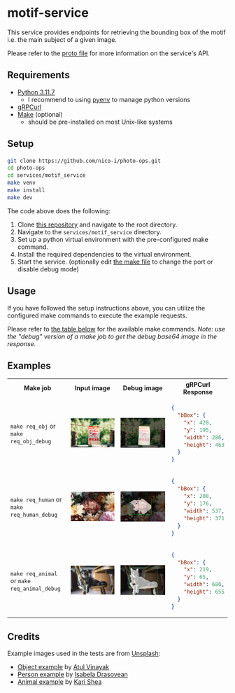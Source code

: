 # motif-service

This service provides endpoints for retrieving the bounding box of the motif i.e. the main subject of a given image.

Please refer to the [proto file](../../shared/proto/services/motif_service/v1/motif_service.proto) for more information on the service's API.

## Requirements

- [Python 3.11.7](https://www.python.org/downloads/release/python-3117/)
  - I recommend to using [pyenv](https://github.com/pyenv/pyenv) to manage python versions
- [gRPCurl](https://github.com/fullstorydev/grpcurl)
- [Make](https://www.gnu.org/software/make/) (optional)
  - should be pre-installed on most Unix-like systems

## Setup

```bash
git clone https://github.com/nico-i/photo-ops.git
cd photo-ops
cd services/motif_service
make venv
make install
make dev
```

The code above does the following:

1. Clone [this repository](https://github.com/nico-i/photo-ops/tree/main) and navigate to the root directory.
2. Navigate to the `services/motif_service` directory.
3. Set up a python virtual environment with the pre-configured make command.
4. Install the required dependencies to the virtual environment.
5. Start the service. (optionally edit [the make file](./makefile) to change the port or disable debug mode)

## Usage

If you have followed the setup instructions above, you can utilize the configured make commands to execute the example requests.

Please refer to [the table below](#examples) for the available make commands. *Note: use the "debug" version of a make job to get the debug base64 image in the response.*

## Examples

<table>
  <tr>
    <th>Make job</th>
    <th>Input image</th>
    <th>Debug image</th>
    <th>gRPCurl Response</th>
  </tr>
  <tr>
  <td>
  
  `make req_obj` or `make req_obj_debug`
  
  </td>
  <td><img src="../../test/images/object.jpg" alt="Input image object"></td>
  <td><img src="./docs/img/obj_debug.jpg" alt="Output debug image object"></td>
  <td>
  
  ```json
  {
    "bBox": {
      "x": 428,
      "y": 195,
      "width": 286,
      "height": 463
    }
  }
  ```

  </td>
  </tr>
  <tr>
  <td>
    
  `make req_human` or `make req_human_debug`
    
  </td>
  <td><img src="../../test/images/human.jpg" alt="Input image human"></td>
  <td><img src="./docs/img/human_debug.jpg" alt="Output image"></td>
      <td>
  
  ```json
  {
    "bBox": {
      "x": 208,
      "y": 176,
      "width": 537,
      "height": 371
    }
  }
  ```

  </td>
  </tr>
  <tr>
  <td>
    
  `make req_animal` or `make req_animal_debug`
    
  </td>
    <td><img src="../../test/images/animal.jpg" alt="Input image animal"></td>
    <td><img src="./docs/img/animal_debug.jpg" alt="Output image"></td>
        <td>
  
  ```json
  {
    "bBox": {
      "x": 219,
      "y": 65,
      "width": 680,
      "height": 655
    }
  }
  ```

  </td>
  </tr>
</table>

## Credits

Example images used in the tests are from [Unsplash](https://unsplash.com/):

- [Object example](./docs/examples/obj.jpg) by [Atul Vinayak](https://unsplash.com/@atulvi?utm_content=creditCopyText&utm_medium=referral&utm_source=unsplash)
- [Person example](./docs/examples/person.jpg) by [Isabela Drasovean](https://unsplash.com/@isabeladrasovean?utm_content=creditCopyText&utm_medium=referral&utm_source=unsplash)
- [Animal example](./docs/examples/animal.jpg) by [Kari Shea](https://unsplash.com/@karishea?utm_content=creditCopyText&utm_medium=referral&utm_source=unsplash)
